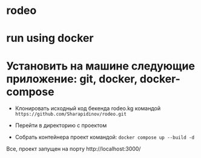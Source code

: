 # rodeo

# run using docker

# Установить на машине следующие приложение: git, docker, docker-compose

- Клонировать исходный код бекенда rodeo.kg командой
  `https://github.com/Sharapidinov/rodeo.git`

- Перейти в директорию с проектом

- Собрать контейнера проект командой:
  `docker compose up --build -d`

Все, проект запущен на порту http://localhost:3000/
